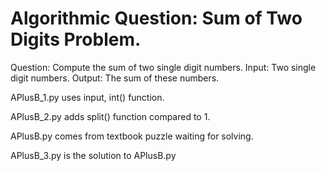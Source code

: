 # Algorithmic Question: Sum of Two Digits Problem.

Question: Compute the sum of two single digit numbers. Input: Two single digit numbers. Output: The sum of these numbers.

APlusB_1.py uses input, int() function.

APlusB_2.py adds split() function compared to 1.

APlusB.py comes from textbook puzzle waiting for solving.

APlusB_3.py is the solution to APlusB.py
